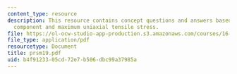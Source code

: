 ```yaml
---
content_type: resource
description: This resource contains concept questions and answers based on aerospace
  component and maximum uniaxial tensile stress.
file: https://ol-ocw-studio-app-production.s3.amazonaws.com/courses/16-01-unified-engineering-i-ii-iii-iv-fall-2005-spring-2006/b4f9123305cd72e7b506dbc99a37985a_prsm19.pdf
file_type: application/pdf
resourcetype: Document
title: prsm19.pdf
uid: b4f91233-05cd-72e7-b506-dbc99a37985a
---
```

